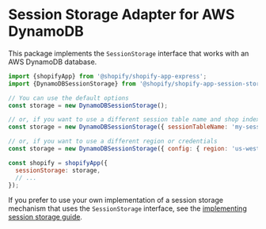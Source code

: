 # Session Storage Adapter for AWS DynamoDB

This package implements the `SessionStorage` interface that works with an AWS DynamoDB database.

```js
import {shopifyApp} from '@shopify/shopify-app-express';
import {DynamoDBSessionStorage} from '@shopify/shopify-app-session-storage-dynamodb';

// You can use the default options
const storage = new DynamoDBSessionStorage();

// or, if you want to use a different session table name and shop index name
const storage = new DynamoDBSessionStorage({ sessionTableName: 'my-session-table', shopIndexName: 'my-shop-index' });

// or, if you want to use a different region or credentials
const storage = new DynamoDBSessionStorage({ config: { region: 'us-west-2', credentials: { ... } } });

const shopify = shopifyApp({
  sessionStorage: storage,
  // ...
});
```

If you prefer to use your own implementation of a session storage mechanism that uses the `SessionStorage` interface, see the [implementing session storage guide](../shopify-app-session-storage/implementing-session-storage.md).
